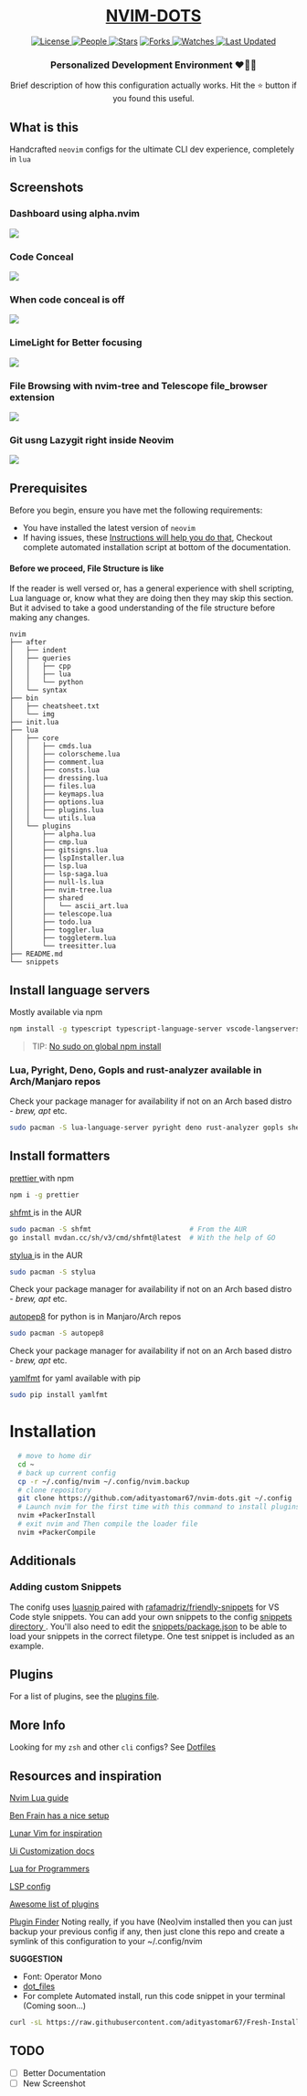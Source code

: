<div align = "center">

<h1><a href="https://github.com/adityastomar67/nvim-dots">NVIM-DOTS</a></h1>

<a href="https://github.com/adityastomar67/nvim-dots/blob/main/LICENSE.md">
<img alt="License" src="https://img.shields.io/github/license/adityastomar67/nvim-dots?style=flat&color=eee&label="> </a>

<a href="https://github.com/adityastomar67/nvim-dots/graphs/contributors">
<img alt="People" src="https://img.shields.io/github/contributors/adityastomar67/nvim-dots?style=flat&color=ffaaf2&label=People"> </a>

<a href="https://github.com/adityastomar67/nvim-dots/stargazers">
<img alt="Stars" src="https://img.shields.io/github/stars/adityastomar67/nvim-dots?style=flat&color=98c379&label=Stars"></a>

<a href="https://github.com/adityastomar67/nvim-dots/network/members">
<img alt="Forks" src="https://img.shields.io/github/forks/adityastomar67/nvim-dots?style=flat&color=66a8e0&label=Forks"> </a>

<a href="https://github.com/adityastomar67/nvim-dots/watchers">
<img alt="Watches" src="https://img.shields.io/github/watchers/adityastomar67/nvim-dots?style=flat&color=f5d08b&label=Watches"> </a>

<a href="https://github.com/adityastomar67/nvim-dots/pulse">
<img alt="Last Updated" src="https://img.shields.io/github/last-commit/adityastomar67/nvim-dots?style=flat&color=e06c75&label="> </a>

<h3>Personalized Development Environment ❤️👨‍💻</h3>
  Brief description of how this configuration actually works. Hit the ⭐ button if you found this useful.
</div>

## What is this

Handcrafted `neovim` configs for the ultimate CLI dev experience, completely in `lua`

## Screenshots
### Dashboard using alpha.nvim
<img src="https://github.com/adityastomar67/nvim-dots/blob/main/bin/img/SS01.png"></img>

### Code Conceal
<img src="https://github.com/adityastomar67/nvim-dots/blob/main/bin/img/SS02.png"></img>

### When code conceal is off
<img src="https://github.com/adityastomar67/nvim-dots/blob/main/bin/img/SS03.png"></img>

### LimeLight for Better focusing
<img src="https://github.com/adityastomar67/nvim-dots/blob/main/bin/img/SS04.png"></img>

### File Browsing with nvim-tree and Telescope file_browser extension
<img src="https://github.com/adityastomar67/nvim-dots/blob/main/bin/img/SS05.png"></img>

### Git usng Lazygit right inside Neovim
<img src="https://github.com/adityastomar67/nvim-dots/blob/main/bin/img/SS06.png"></img>

## Prerequisites

Before you begin, ensure you have met the following requirements:

- You have installed the latest version of `neovim`
- If having issues, these
[Instructions will help you do that](https://github.com/neovim/neovim/wiki/Installing-Neovim#linux), Checkout complete automated installation script at bottom of the documentation.

#### Before we proceed, File Structure is like

If the reader is well versed or, has a general experience with shell scripting, Lua language or, know what they are doing then they may skip this section. But it advised to take a good understanding of the file structure before making any changes.

```
nvim
├── after
│   ├── indent
│   ├── queries
│   │   ├── cpp
│   │   ├── lua
│   │   └── python
│   └── syntax
├── bin
│   ├── cheatsheet.txt
│   └── img
├── init.lua
├── lua
│   ├── core
│   │   ├── cmds.lua
│   │   ├── colorscheme.lua
│   │   ├── comment.lua
│   │   ├── consts.lua
│   │   ├── dressing.lua
│   │   ├── files.lua
│   │   ├── keymaps.lua
│   │   ├── options.lua
│   │   ├── plugins.lua
│   │   └── utils.lua
│   └── plugins
│       ├── alpha.lua
│       ├── cmp.lua
│       ├── gitsigns.lua
│       ├── lspInstaller.lua
│       ├── lsp.lua
│       ├── lsp-saga.lua
│       ├── null-ls.lua
│       ├── nvim-tree.lua
│       ├── shared
│       │   └── ascii_art.lua
│       ├── telescope.lua
│       ├── todo.lua
│       ├── toggler.lua
│       ├── toggleterm.lua
│       └── treesitter.lua
├── README.md
└── snippets
```

## Install language servers

Mostly available via npm
```bash
npm install -g typescript typescript-language-server vscode-langservers-extracted vls @tailwindcss/language-server yaml-language-server @prisma/language-server emmet-ls neovim graphql-language-service-cli graphql-language-service-server @astrojs/language-server bash-language-server
```

> TIP: [No sudo on global npm install](https://github.com/sindresorhus/guides/blob/main/npm-global-without-sudo.md)

### Lua, Pyright, Deno, Gopls and rust-analyzer available in Arch/Manjaro repos

Check your package manager for availability if not on an Arch based distro -
_brew, apt_ etc.

```bash
sudo pacman -S lua-language-server pyright deno rust-analyzer gopls shellcheck
```

## Install formatters

[ prettier ](https://prettier.io/) with npm

```bash
npm i -g prettier
```

[ shfmt ](https://github.com/mvdan/sh) is in the AUR

```bash
sudo pacman -S shfmt                        # From the AUR
go install mvdan.cc/sh/v3/cmd/shfmt@latest  # With the help of GO
```

[ stylua ](https://github.com/JohnnyMorganz/StyLua) is in the AUR

```bash
sudo pacman -S stylua
```

Check your package manager for availability if not on an Arch based distro -
_brew, apt_ etc.

[autopep8](https://pypi.org/project/autopep8/) for python is in Manjaro/Arch
repos

```bash
sudo pacman -S autopep8
```

Check your package manager for availability if not on an Arch based distro -
_brew, apt_ etc.

[yamlfmt](https://pypi.org/project/yamlfmt/) for yaml available with pip

```bash
sudo pip install yamlfmt
```

# Installation

```bash
  # move to home dir
  cd ~
  # back up current config
  cp -r ~/.config/nvim ~/.config/nvim.backup
  # clone repository
  git clone https://github.com/adityastomar67/nvim-dots.git ~/.config
  # Launch nvim for the first time with this command to install plugins
  nvim +PackerInstall
  # exit nvim and Then compile the loader file
  nvim +PackerCompile
```

## Additionals
### Adding custom Snippets

The conifg uses [ luasnip ](https://github.com/saadparwaiz1/cmp_luasnip) paired
with [rafamadriz/friendly-snippets](https://github.com/rafamadriz/friendly-snippets) for VS Code style snippets.
You can add your own snippets to the config [ snippets directory ](./snippets).
You'll also need to edit the [snippets/package.json](./snippets/package.json) to
be able to load your snippets in the correct filetype.
One test snippet is included as an example.

## Plugins

For a list of plugins, see the [plugins file](./lua/core/plugins.lua).

## More Info

Looking for my `zsh` and other `cli` configs? See [Dotfiles](https://github.com/adityastomar67/.dotfiles)

## Resources and inspiration

[Nvim Lua guide](https://github.com/nanotee/nvim-lua-guide)

[Ben Frain has a nice setup](https://gist.github.com/benfrain/97f2b91087121b2d4ba0dcc4202d252f)

[Lunar Vim for inspiration](https://github.com/ChristianChiarulli/LunarVim)

[Ui Customization docs](https://github.com/neovim/nvim-lspconfig/wiki/UI-customization#change-diagnostic-symbols-in-the-sign-column-gutter)

[Lua for Programmers](https://ebens.me/post/lua-for-programmers-part-1/)

[LSP config](https://github.com/neovim/nvim-lspconfig/blob/master/doc/server_configurations.md)

[Awesome list of plugins](https://github.com/rockerBOO/awesome-neovim)

[Plugin Finder](https://neovimcraft.com/)
Noting really, if you have (Neo)vim installed then you can just backup your previous config if any, then just clone this repo and create a symlink of this configuration to your ~/.config/nvim

**SUGGESTION**

* Font: Operator Mono
* [dot_files](https://github.com/adityastomar67/.dotfiles/)
* For complete Automated install, run this code snippet in your terminal (Coming soon...)
```bash
curl -sL https://raw.githubusercontent.com/adityastomar67/Fresh-Install/master/Fresh-Install.sh | sh -s -- --vim
```
## TODO
- [ ] Better Documentation
- [ ] New Screenshot 
